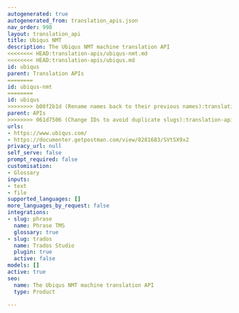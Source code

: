 ```yaml
---
autogenerated: true
autogenerated_from: translation_apis.json
nav_order: 998
layout: translation_api
title: Ubiqus NMT
description: The Ubiqus NMT machine translation API
<<<<<<<< HEAD:translation-apis/ubiqus-nmt.md
<<<<<<<< HEAD:translation-apis/ubiqus.md
id: ubiqus
parent: Translation APIs
========
id: ubiqus-nmt
========
id: ubiqus
>>>>>>>> b08f2b1d (Rename names back to their previous names):translation-apis/ubiqus.md
parent: APIs
>>>>>>>> 061d7506 (Change IDs to avoid duplicate slugs):translation-apis/ubiqus-nmt.md
urls:
- https://www.ubiqus.com/
- https://documenter.getpostman.com/view/8281683/SVtSX9x2
privacy_url: null
self_serve: false
prompt_required: false
customisation:
- Glossary
inputs:
- text
- file
supported_languages: []
more_languages_by_request: false
integrations:
- slug: phrase
  name: Phrase TMS
  glossary: true
- slug: trados
  name: Trados Studio
  plugin: true
  active: false
models: []
active: true
seo:
  name: The Ubiqus NMT machine translation API
  type: Product

---
```


